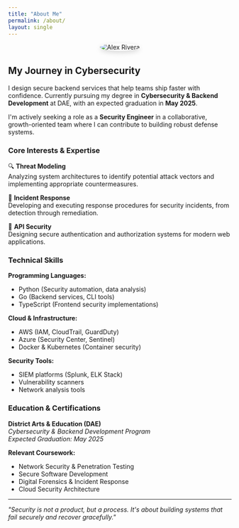 ```yaml
---
title: "About Me"
permalink: /about/
layout: single
---
```


<div style="text-align:center; margin-bottom:2rem;">
  <img src="{{ '/assets/img/pinky.jpg' | relative_url }}" alt="Alex Rivera" 
       style="max-width:200px; border-radius:50%; box-shadow:0 4px 12px rgba(0,0,0,.15);">
</div>

## My Journey in Cybersecurity

I design secure backend services that help teams ship faster with confidence. Currently pursuing my degree in **Cybersecurity & Backend Development** at DAE, with an expected graduation in **May 2025**.

I'm actively seeking a role as a **Security Engineer** in a collaborative, growth-oriented team where I can contribute to building robust defense systems.

### Core Interests & Expertise

🔍 **Threat Modeling**  
Analyzing system architectures to identify potential attack vectors and implementing appropriate countermeasures.

🚨 **Incident Response**  
Developing and executing response procedures for security incidents, from detection through remediation.

🔐 **API Security**  
Designing secure authentication and authorization systems for modern web applications.

### Technical Skills

**Programming Languages:**
- Python (Security automation, data analysis)
- Go (Backend services, CLI tools)
- TypeScript (Frontend security implementations)

**Cloud & Infrastructure:**
- AWS (IAM, CloudTrail, GuardDuty)
- Azure (Security Center, Sentinel)
- Docker & Kubernetes (Container security)

**Security Tools:**
- SIEM platforms (Splunk, ELK Stack)
- Vulnerability scanners
- Network analysis tools

### Education & Certifications

**District Arts & Education (DAE)**  
*Cybersecurity & Backend Development Program*  
*Expected Graduation: May 2025*

**Relevant Coursework:**
- Network Security & Penetration Testing
- Secure Software Development
- Digital Forensics & Incident Response
- Cloud Security Architecture

---

*"Security is not a product, but a process. It's about building systems that fail securely and recover gracefully."*

